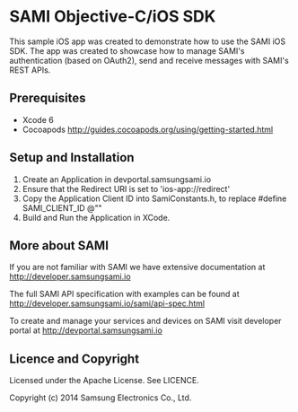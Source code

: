 SAMI Objective-C/iOS SDK
========================

This sample iOS app was created to demonstrate how to use the SAMI iOS SDK. The app was created to showcase how to manage SAMI's authentication (based on OAuth2), send and receive messages with SAMI's REST APIs.

Prerequisites
-------------

 * Xcode 6
 * Cocoapods http://guides.cocoapods.org/using/getting-started.html 

Setup and Installation
----------------------

1. Create an Application in devportal.samsungsami.io
2. Ensure that the Redirect URI is set to 'ios-app://redirect'
3. Copy the Application Client ID into SamiConstants.h, to replace <YOUR CLIENT APP ID>
     #define SAMI_CLIENT_ID @"<YOUR CLIENT APP ID>"
4. Build and Run the Application in XCode.


More about SAMI
---------------

If you are not familiar with SAMI we have extensive documentation at http://developer.samsungsami.io

The full SAMI API specification with examples can be found at http://developer.samsungsami.io/sami/api-spec.html

To create and manage your services and devices on SAMI visit developer portal at http://devportal.samsungsami.io

Licence and Copyright
---------------------

Licensed under the Apache License. See LICENCE.

Copyright (c) 2014 Samsung Electronics Co., Ltd.
